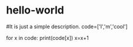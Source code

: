 # hello-world
#It is just a simple description.
code=['I','m','cool']

for x in code:
  print(code[x])
  x=x+1
